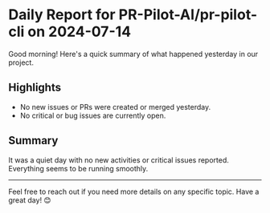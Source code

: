 # Daily Report for PR-Pilot-AI/pr-pilot-cli on 2024-07-14

Good morning! Here's a quick summary of what happened yesterday in our project.

## Highlights
- No new issues or PRs were created or merged yesterday.
- No critical or bug issues are currently open.

## Summary
It was a quiet day with no new activities or critical issues reported. Everything seems to be running smoothly.

---

Feel free to reach out if you need more details on any specific topic. Have a great day! 😊